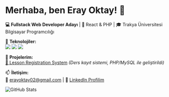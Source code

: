 # Merhaba, ben Eray Oktay! 👋  
**💻 Fullstack Web Developer Adayı** | 🌱 React & PHP | 🎓 Trakya Üniversitesi Bilgisayar Programcılığı 

🔨 **Teknolojiler:**  
<img src="https://img.shields.io/badge/React-61DAFB?logo=react&logoColor=white" /> 
<img src="https://img.shields.io/badge/PHP-777BB4?logo=php&logoColor=white" /> 
<img src="https://img.shields.io/badge/MySQL-4479A1?logo=mysql&logoColor=white" />  

🚀 **Projelerim:**  
[📝 Lesson Registration System]([https://github.com/erayoktay/lesson-registration][(https://github.com/ErayOktay/AcademicPortal1.0)])  
*(Ders kayıt sistemi, PHP/MySQL ile geliştirildi)*  

📫 **İletişim:**  
📧 erayoktay02@gmail.com | 🔗 [LinkedIn Profilim]([https://linkedin.com/in/erayoktay](https://www.linkedin.com/in/eray-oktay-b80098296/]))  

![GitHub Stats](https://github-readme-stats.vercel.app/api?username=erayoktay&show_icons=true&theme=radical)
